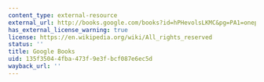 ```yaml
---
content_type: external-resource
external_url: http://books.google.com/books?id=hPHevolsLKMC&pg=PA1=onepage
has_external_license_warning: true
license: https://en.wikipedia.org/wiki/All_rights_reserved
status: ''
title: Google Books
uid: 135f3504-4fba-473f-9e3f-bcf087e6ec5d
wayback_url: ''
---
```

